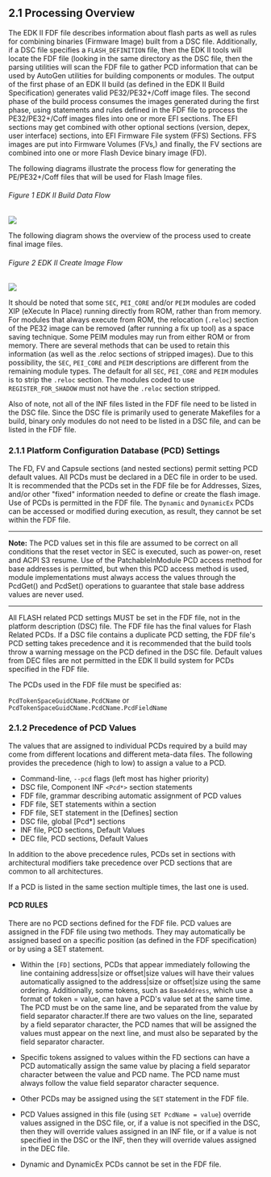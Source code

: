 <!--- @file
  2.1 Processing Overview

  Copyright (c) 2006-2017, Intel Corporation. All rights reserved.<BR>

  Redistribution and use in source (original document form) and 'compiled'
  forms (converted to PDF, epub, HTML and other formats) with or without
  modification, are permitted provided that the following conditions are met:

  1) Redistributions of source code (original document form) must retain the
     above copyright notice, this list of conditions and the following
     disclaimer as the first lines of this file unmodified.

  2) Redistributions in compiled form (transformed to other DTDs, converted to
     PDF, epub, HTML and other formats) must reproduce the above copyright
     notice, this list of conditions and the following disclaimer in the
     documentation and/or other materials provided with the distribution.

  THIS DOCUMENTATION IS PROVIDED BY TIANOCORE PROJECT "AS IS" AND ANY EXPRESS OR
  IMPLIED WARRANTIES, INCLUDING, BUT NOT LIMITED TO, THE IMPLIED WARRANTIES OF
  MERCHANTABILITY AND FITNESS FOR A PARTICULAR PURPOSE ARE DISCLAIMED. IN NO
  EVENT SHALL TIANOCORE PROJECT  BE LIABLE FOR ANY DIRECT, INDIRECT, INCIDENTAL,
  SPECIAL, EXEMPLARY, OR CONSEQUENTIAL DAMAGES (INCLUDING, BUT NOT LIMITED TO,
  PROCUREMENT OF SUBSTITUTE GOODS OR SERVICES; LOSS OF USE, DATA, OR PROFITS;
  OR BUSINESS INTERRUPTION) HOWEVER CAUSED AND ON ANY THEORY OF LIABILITY,
  WHETHER IN CONTRACT, STRICT LIABILITY, OR TORT (INCLUDING NEGLIGENCE OR
  OTHERWISE) ARISING IN ANY WAY OUT OF THE USE OF THIS DOCUMENTATION, EVEN IF
  ADVISED OF THE POSSIBILITY OF SUCH DAMAGE.

-->

## 2.1 Processing Overview

The EDK II FDF file describes information about flash parts as well as rules
for combining binaries (Firmware Image) built from a DSC file. Additionally, if
a DSC file specifies a `FLASH_DEFINITION` file, then the EDK II tools will
locate the FDF file (looking in the same directory as the DSC file, then the
parsing utilities will scan the FDF file to gather PCD information that can be
used by AutoGen utilities for building components or modules. The output of the
first phase of an EDK II build (as defined in the EDK II Build Specification)
generates valid PE32/PE32+/Coff image files. The second phase of the build
process consumes the images generated during the first phase, using statements
and rules defined in the FDF file to process the PE32/PE32+/Coff images files
into one or more EFI sections. The EFI sections may get combined with other
optional sections (version, depex, user interface) sections, into EFI Firmware
File system (FFS) Sections. FFS images are put into Firmware Volumes (FVs,) and
finally, the FV sections are combined into one or more Flash Device binary
image (FD).

The following diagrams illustrate the process flow for generating the
PE/PE32+/Coff files that will be used for Flash Image files.

###### Figure 1 EDK II Build Data Flow

![](../media/image1.png)

The following diagram shows the overview of the process used to create final
image files.

###### Figure 2 EDK II Create Image Flow

![](../media/image2.png)

It should be noted that some `SEC`, `PEI_CORE` and/or `PEIM` modules are coded
XIP (eXecute In Place) running directly from ROM, rather than from memory. For
modules that always execute from ROM, the relocation (`.reloc`) section of the
PE32 image can be removed (after running a fix up tool) as a space saving
technique. Some PEIM modules may run from either ROM or from memory. There are
several methods that can be used to retain this information (as well as the
.reloc sections of stripped images). Due to this possibility, the `SEC`,
`PEI_CORE` and `PEIM` descriptions are different from the remaining module
types. The default for all `SEC`, `PEI_CORE` and `PEIM` modules is to strip the
`.reloc` section. The modules coded to use `REGISTER_FOR_SHADOW` must not have
the `.reloc` section stripped.

Also of note, not all of the INF files listed in the FDF file need to be listed
in the DSC file. Since the DSC file is primarily used to generate Makefiles for
a build, binary only modules do not need to be listed in a DSC file, and can be
listed in the FDF file.

### 2.1.1 Platform Configuration Database (PCD) Settings

The FD, FV and Capsule sections (and nested sections) permit setting PCD
default values. All PCDs must be declared in a DEC file in order to be used. It
is recommended that the PCDs set in the FDF file be for Addresses, Sizes,
and/or other "fixed" information needed to define or create the flash image.
Use of PCDs is permitted in the FDF file. The `Dynamic` and `DynamicEx` PCDs
can be accessed or modified during execution, as result, they cannot be set
within the FDF file.

**********
**Note:** The PCD values set in this file are assumed to be correct on all
conditions that the reset vector in SEC is executed, such as power-on, reset
and ACPI S3 resume. Use of the PatchableInModule PCD access method for base
addresses is permitted, but when this PCD access method is used, module
implementations must always access the values through the PcdGet() and PcdSet()
operations to guarantee that stale base address values are never used.
**********

All FLASH related PCD settings MUST be set in the FDF file, not in the platform
description (DSC) file. The FDF file has the final values for Flash Related
PCDs. If a DSC file contains a duplicate PCD setting, the FDF file's PCD
setting takes precedence and it is recommended that the build tools throw a
warning message on the PCD defined in the DSC file. Default values from DEC
files are not permitted in the EDK II build system for PCDs specified in the
FDF file.

The PCDs used in the FDF file must be specified as:

`PcdTokenSpaceGuidCName.PcdCName`
or `PcdTokenSpaceGuidCName.PcdCName.PcdFieldName`

### 2.1.2 Precedence of PCD Values

The values that are assigned to individual PCDs required by a build may come
from different locations and different meta-data files. The following provides
the precedence (high to low) to assign a value to a PCD.

* Command-line, `--pcd` flags (left most has higher priority)
* DSC file, Component INF `<Pcd*>` section statements
* FDF file, grammar describing automatic assignment of PCD values
* FDF file, SET statements within a section
* FDF file, SET statement in the [Defines] section
* DSC file, global [Pcd*] sections
* INF file, PCD sections, Default Values
* DEC file, PCD sections, Default Values

In addition to the above precedence rules, PCDs set in sections with
architectural modifiers take precedence over PCD sections that are common to
all architectures.

If a PCD is listed in the same section multiple times, the last one is used.

#### PCD RULES

There are no PCD sections defined for the FDF file. PCD values are assigned in
the FDF file using two methods. They may automatically be assigned based on a
specific position (as defined in the FDF specification) or by using a SET
statement.

* Within the `[FD]` sections, PCDs that appear immediately following the line
  containing address|size or offset|size values will have their values
  automatically assigned to the address|size or offset|size using the same
  ordering. Additionally, some tokens, such as `BaseAddress`, which use a
  format of token = value, can have a PCD's value set at the same time. The PCD
  must be on the same line, and be separated from the value by field separator
  character.If there are two values on the line, separated by a field separator
  character, the PCD names that will be assigned the values must appear on the
  next line, and must also be separated by the field separator character.

* Specific tokens assigned to values within the FD sections can have a PCD
  automatically assign the same value by placing a field separator character
  between the value and PCD name. The PCD name must always follow the value
  field separator character sequence.

* Other PCDs may be assigned using the `SET` statement in the FDF file.

* PCD Values assigned in this file (using `SET PcdName = value`) override
  values assigned in the DSC file, or, if a value is not specified in the DSC,
  then they will override values assigned in an INF file, or if a value is not
  specified in the DSC or the INF, then they will override values assigned in
  the DEC file.

* Dynamic and DynamicEx PCDs cannot be set in the FDF file.
